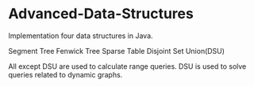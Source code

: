 # Advanced-Data-Structures

 Implementation four data structures in Java.

Segment Tree Fenwick Tree Sparse Table Disjoint Set Union(DSU)

All except DSU are used to calculate range queries. DSU is used to solve queries related to dynamic graphs.
